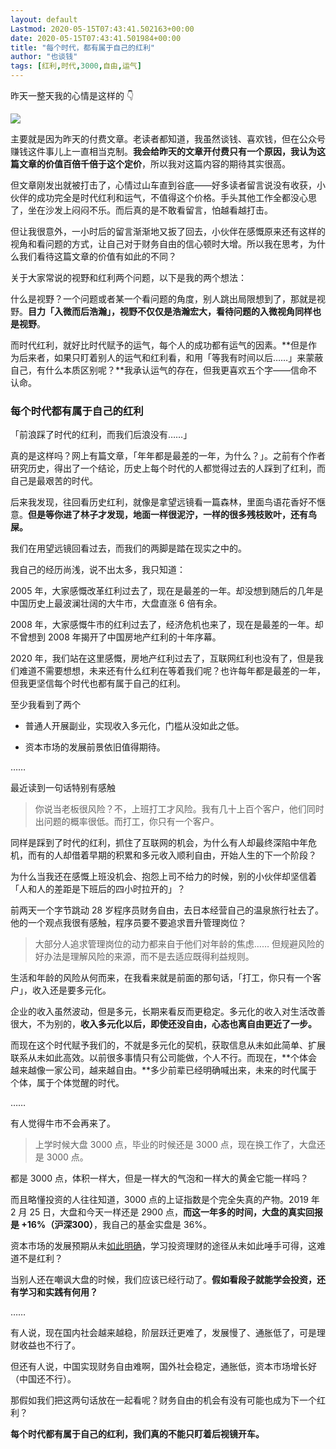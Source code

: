 ```yaml
---
layout: default
Lastmod: 2020-05-15T07:43:41.502163+00:00
date: 2020-05-15T07:43:41.501984+00:00
title: "每个时代，都有属于自己的红利"
author: "也谈钱"
tags: [红利,时代,3000,自由,运气]
---
```


昨天一整天我的心情是这样的 👇

![](https://images.weserv.nl/?url=https%3A//mmbiz.qpic.cn/mmbiz_png/xd1hVMKQsAFyQmGICibU1pSFf2icMlsnkNc85vgz6qbCruHtXh74eMo4sW8dpQGeokOkK1HI6ia5QMmHHJgh56ecg/640%3Fwx_fmt%3Dpng)

主要就是因为昨天的付费文章。老读者都知道，我虽然谈钱、喜欢钱，但在公众号赚钱这件事儿上一直相当克制。**我会给昨天的文章开付费只有一个原因，我认为这篇文章的价值百倍千倍于这个定价**，所以我对这篇内容的期待其实很高。

但文章刚发出就被打击了，心情过山车直到谷底——好多读者留言说没有收获，小伙伴的成功完全是时代红利和运气，不值得这个价格。手头其他工作全都没心思了，坐在沙发上闷闷不乐。而后真的是不敢看留言，怕越看越打击。

但让我很意外，一小时后的留言渐渐地又扳了回去，小伙伴在感慨原来还有这样的视角和看问题的方式，让自己对于财务自由的信心顿时大增。所以我在思考，为什么我们看待这篇文章的价值有如此的不同？

关于大家常说的视野和红利两个问题，以下是我的两个想法：

什么是视野？一个问题或者某一个看问题的角度，别人跳出局限想到了，那就是视野。**目力「入微而后浩瀚」，视野不仅仅是浩瀚宏大，看待问题的入微视角同样也是视野**。

而时代红利，就好比时代赋予的运气，每个人的成功都有运气的因素。**但是作为后来者，如果只盯着别人的运气和红利看，和用「等我有时间以后……」来蒙蔽自己，有什么本质区别呢？**我承认运气的存在，但我更喜欢五个字——信命不认命。

### 每个时代都有属于自己的红利

「前浪踩了时代的红利，而我们后浪没有……」

真的是这样吗？网上有篇文章，「年年都是最差的一年，为什么？」。之前有个作者研究历史，得出了一个结论，历史上每个时代的人都觉得过去的人踩到了红利，而自己是最艰苦的时代。

后来我发现，往回看历史红利，就像是拿望远镜看一篇森林，里面鸟语花香好不惬意。**但是等你进了林子才发现，地面一样很泥泞，一样的很多残枝败叶，还有鸟屎。**

我们在用望远镜回看过去，而我们的两脚是踏在现实之中的。

我自己的经历尚浅，说不出太多，我只知道：

2005 年，大家感慨改革红利过去了，现在是最差的一年。却没想到随后的几年是中国历史上最波澜壮阔的大牛市，大盘直涨 6 倍有余。

2008 年，大家感慨牛市的红利过去了，经济危机也来了，现在是最差的一年。却不曾想到 2008 年揭开了中国房地产红利的十年序幕。

2020 年，我们站在这里感慨，房地产红利过去了，互联网红利也没有了，但是我们难道不需要想想，未来还有什么红利在等着我们呢？也许每年都是最差的一年，但我更坚信每个时代也都有属于自己的红利。

至少我看到了两个

*   普通人开展副业，实现收入多元化，门槛从没如此之低。
    
*   资本市场的发展前景依旧值得期待。
    

……

最近读到一句话特别有感触

> 你说当老板很风险？不，上班打工才风险。我有几十上百个客户，他们同时出问题的概率很低。而打工，你只有一个客户。

同样是踩到了时代的红利，抓住了互联网的机会，为什么有人却最终深陷中年危机，而有的人却借着早期的积累和多元收入顺利自由，开始人生的下一个阶段？

为什么当我还在感慨上班没机会、抱怨上司不给力的时候，别的小伙伴却坚信着「人和人的差距是下班后的四小时拉开的」？

前两天一个字节跳动 28 岁程序员财务自由，去日本经营自己的温泉旅行社去了。他的一个观点我很有感触，程序员要不要追求晋升管理岗位？

> 大部分人追求管理岗位的动力都来自于他们对年龄的焦虑…… 但规避风险的好办法是理解风险的来源，而不是去适应既得利益规则。

生活和年龄的风险从何而来，在我看来就是前面的那句话，「打工，你只有一个客户」，收入还是要多元化。

企业的收入虽然波动，但是多元，长期来看反而更稳定。多元化的收入对生活改善很大，不为别的，**收入多元化以后，即使还没自由，心态也离自由更近了一步。**

而现在这个时代赋予我们的，不就是多元化的契机，获取信息从未如此简单、扩展联系从未如此高效。以前很多事情只有公司能做，个人不行。而现在，**个体会越来越像一家公司，越来越自由。**多少前辈已经明确喊出来，未来的时代属于个体，属于个体觉醒的时代。

……

有人觉得牛市不会再来了。

> 上学时候大盘 3000 点，毕业的时候还是 3000 点，现在换工作了，大盘还是 3000 点。

都是 3000 点，体积一样大，但是一样大的气泡和一样大的黄金它能一样吗？

而且略懂投资的人往往知道，3000 点的上证指数是个完全失真的产物。2019 年 2 月 25 日，大盘和今天一样还是 2900 点，**而这一年多的时间，大盘的真实回报是 +16%（沪深300）**，我自己的基金实盘是 36%。

资本市场的发展预期从未[如此明确](https://mp.weixin.qq.com/s?__biz=MzUzNjE3NzQ3Nw==&mid=2247484235&idx=1&sn=db65c7354e544132d39e2d5655b5908a&scene=21#wechat_redirect)，学习投资理财的途径从未如此唾手可得，这难道不是红利？

当别人还在嘲讽大盘的时候，我们应该已经行动了。**假如看段子就能学会投资，还有学习和实践有何用？**

……

有人说，现在国内社会越来越稳，阶层跃迁更难了，发展慢了、通胀低了，可是理财收益也不行了。

但还有人说，中国实现财务自由难啊，国外社会稳定，通胀低，资本市场增长好（中国还不行）。

那假如我们把这两句话放在一起看呢？财务自由的机会有没有可能也成为下一个红利？

**每个时代都有属于自己的红利，我们真的不能只盯着后视镜开车。**

